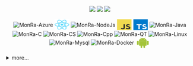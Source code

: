 <!--Hello
<h2><img src="https://emojis.slackmojis.com/emojis/images/1531849430/4246/blob-sunglasses.gif?1531849430" width="30"/> Hi 👋 , I'm MonRá! <img src="https://media.giphy.com/media/12oufCB0MyZ1Go/giphy.gif" width="50"></h2>
-->

<div>
  </p>
  <div align="center">
   <a href="https://www.facebook.com/ramon.chaib" target="_blank"><img src="https://img.shields.io/badge/-Facebook-%230077B5?style=for-the-badge&logo=facebook&logoColor=white" target="_blank"></a> 
  <a href="https://www.instagram.com/monrapps/" target="_blank"><img src="https://img.shields.io/badge/-Instagram-%23E4405F?style=for-the-badge&logo=instagram&logoColor=white" target="_blank"></a>
  <a href="https://www.linkedin.com/in/ramon-chaib-27007635/" target="_blank"><img src="https://img.shields.io/badge/-LinkedIn-%230077B5?style=for-the-badge&logo=linkedin&logoColor=white" target="_blank"></a>   
</div>
  
 <div style="display: inline_block" align="center"><br>
  <img align="center" alt="MonRa-Azure" height="30" width="40" src="https://cdn.jsdelivr.net/gh/devicons/devicon/icons/azure/azure-original.svg">
  <img align="center" alt="MonRa-React" height="30" width="40" src="https://raw.githubusercontent.com/devicons/devicon/master/icons/react/react-original.svg">
  <img align="center" alt="MonRa-NodeJs" height="30" width="40" src="https://cdn.jsdelivr.net/gh/devicons/devicon/icons/nodejs/nodejs-original.svg">
  <img align="center" alt="MonRa-Js" height="30" width="40" src="https://raw.githubusercontent.com/devicons/devicon/master/icons/javascript/javascript-original.svg">     <img align="center" alt="MonRa-Ts" height="30" width="40" src="https://raw.githubusercontent.com/devicons/devicon/master/icons/typescript/typescript-original.svg">
  <img align="center" alt="MonRa-Java" height="30" width="40" src="https://cdn.jsdelivr.net/gh/devicons/devicon/icons/java/java-original.svg">
  <img align="center" alt="MonRa-C" height="30" width="40" src="https://cdn.jsdelivr.net/gh/devicons/devicon/icons/c/c-original.svg">
  <img align="center" alt="MonRa-CS" height="30" width="40" src="https://cdn.jsdelivr.net/gh/devicons/devicon/icons/csharp/csharp-original.svg">
  <img align="center" alt="MonRa-Cpp" height="30" width="40" src="https://cdn.jsdelivr.net/gh/devicons/devicon/icons/cplusplus/cplusplus-original.svg">
  <img align="center" alt="MonRa-QT" height="30" width="40" src="https://cdn.jsdelivr.net/gh/devicons/devicon/icons/qt/qt-original.svg">
  <img align="center" alt="MonRa-Linux" height="30" width="40" src="https://cdn.jsdelivr.net/gh/devicons/devicon/icons/linux/linux-original.svg">
  <img align="center" alt="MonRa-Mysql" height="30" width="40" src="https://cdn.jsdelivr.net/gh/devicons/devicon/icons/mysql/mysql-original.svg">
  <img align="center" alt="MonRa-Docker" height="30" width="40" src="https://cdn.jsdelivr.net/gh/devicons/devicon/icons/docker/docker-original.svg">  
  <img align="center" alt="MonRa-Android" height="30" width="40" src="https://github.com/devicons/devicon/blob/master/icons/android/android-original.svg">
  
</div>
</a>

</br>
<!--
[![github activity graph](https://activity-graph.herokuapp.com/graph?username=monrapps&theme=chartreuse-dark)](https://github.com/monrapps/)
-->
<div>
<details>
      <summary>more...</summary>
      
<!--
### <img src="https://media.giphy.com/media/VgCDAzcKvsR6OM0uWg/giphy.gif" width="50"> A little more about me...  

```javascript
const monra = {
    pronouns: "He" | "Him",
    code: ["any"],
    askMeAbout: ["any"],
    technologies: {
        backEnd: {
            js: ["any"],
        },
        mobileApp: {
            native: ["Android Development"]
        },
        devOps: ["AWS", "Docker🐳", "Route53", "Nginx"],
        databases: ["mongo", "MySql", "sqlite"],
        misc: ["Firebase", "Socket.IO", "selenium", "open-cv", "php", "SuiteApp"]
    },
    architecture: ["Serverless Architecture", "Progressive web applications", "Single page applications"],
    currentFocus: "Building Robots to ease opertations",
    funFact: "There are two ways to write error-free programs; only the third one works"
};
```
-->

---
<!--START_SECTION:waka-->
![Code Time](http://img.shields.io/badge/Code%20Time-1%2C111%20hrs%2022%20mins-blue)

![Profile Views](http://img.shields.io/badge/Profile%20Views-0-blue)

![Lines of code](https://img.shields.io/badge/From%20Hello%20World%20I%27ve%20Written-3.1%20million%20lines%20of%20code-blue)

**🐱 My GitHub Data** 

> 📦 58.1 kB Used in GitHub's Storage 
 > 
> 🏆 1,219 Contributions in the Year 2025
 > 
> 🚫 Not Opted to Hire
 > 
> 📜 24 Public Repositories 
 > 
> 🔑 20 Private Repositories 
 > 
**I'm an Early 🐤** 

```text
🌞 Morning                8712 commits        ████████░░░░░░░░░░░░░░░░░   33.95 % 
🌆 Daytime                11237 commits       ███████████░░░░░░░░░░░░░░   43.79 % 
🌃 Evening                3884 commits        ████░░░░░░░░░░░░░░░░░░░░░   15.14 % 
🌙 Night                  1826 commits        ██░░░░░░░░░░░░░░░░░░░░░░░   07.12 % 
```
📅 **I'm Most Productive on Thursday** 

```text
Monday                   4778 commits        █████░░░░░░░░░░░░░░░░░░░░   18.62 % 
Tuesday                  4717 commits        █████░░░░░░░░░░░░░░░░░░░░   18.38 % 
Wednesday                4832 commits        █████░░░░░░░░░░░░░░░░░░░░   18.83 % 
Thursday                 5457 commits        █████░░░░░░░░░░░░░░░░░░░░   21.27 % 
Friday                   3547 commits        ███░░░░░░░░░░░░░░░░░░░░░░   13.82 % 
Saturday                 1336 commits        █░░░░░░░░░░░░░░░░░░░░░░░░   05.21 % 
Sunday                   992 commits         █░░░░░░░░░░░░░░░░░░░░░░░░   03.87 % 
```


📊 **This Week I Spent My Time On** 

```text
🕑︎ Time Zone: America/Sao_Paulo

💬 Programming Languages: 
Other                    2 hrs 44 mins       ████████░░░░░░░░░░░░░░░░░   30.72 % 
TypeScript               2 hrs 21 mins       ███████░░░░░░░░░░░░░░░░░░   26.32 % 
Bash                     2 hrs               ██████░░░░░░░░░░░░░░░░░░░   22.48 % 
YAML                     1 hr 6 mins         ███░░░░░░░░░░░░░░░░░░░░░░   12.34 % 
JSON                     16 mins             █░░░░░░░░░░░░░░░░░░░░░░░░   03.06 % 

🔥 Editors: 
VS Code                  8 hrs 55 mins       █████████████████████████   100.00 % 

🐱‍💻 Projects: 
wlm-backend              4 hrs 3 mins        ███████████░░░░░░░░░░░░░░   45.35 % 
gww-v6i                  1 hr 43 mins        █████░░░░░░░░░░░░░░░░░░░░   19.36 % 
wlm-infra                1 hr 41 mins        █████░░░░░░░░░░░░░░░░░░░░   18.96 % 
buildroot                38 mins             ██░░░░░░░░░░░░░░░░░░░░░░░   07.23 % 
wlm-frontend             18 mins             █░░░░░░░░░░░░░░░░░░░░░░░░   03.46 % 

💻 Operating System: 
WSL                      8 hrs 53 mins       █████████████████████████   99.60 % 
Windows                  2 mins              ░░░░░░░░░░░░░░░░░░░░░░░░░   00.40 % 
```

**I Mostly Code in C++** 

```text
C                        15 repos            █████░░░░░░░░░░░░░░░░░░░░   18.52 % 
Java                     9 repos             ███░░░░░░░░░░░░░░░░░░░░░░   11.11 % 
Python                   8 repos             ██░░░░░░░░░░░░░░░░░░░░░░░   09.88 % 
JavaScript               7 repos             ██░░░░░░░░░░░░░░░░░░░░░░░   08.64 % 
HTML                     5 repos             ██░░░░░░░░░░░░░░░░░░░░░░░   06.17 % 
```



**Timeline**

![Lines of Code chart](https://raw.githubusercontent.com/monrapps/monrapps/master/assets/bar_graph.png)


 Last Updated on 09/04/2025 02:57:32 UTC
<!--END_SECTION:waka-->

